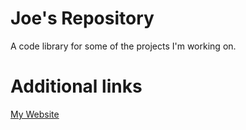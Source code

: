 # Joe's Repository

A code library for some of the projects I'm working on.

# Additional links
[My Website](joecurran.xyz)
